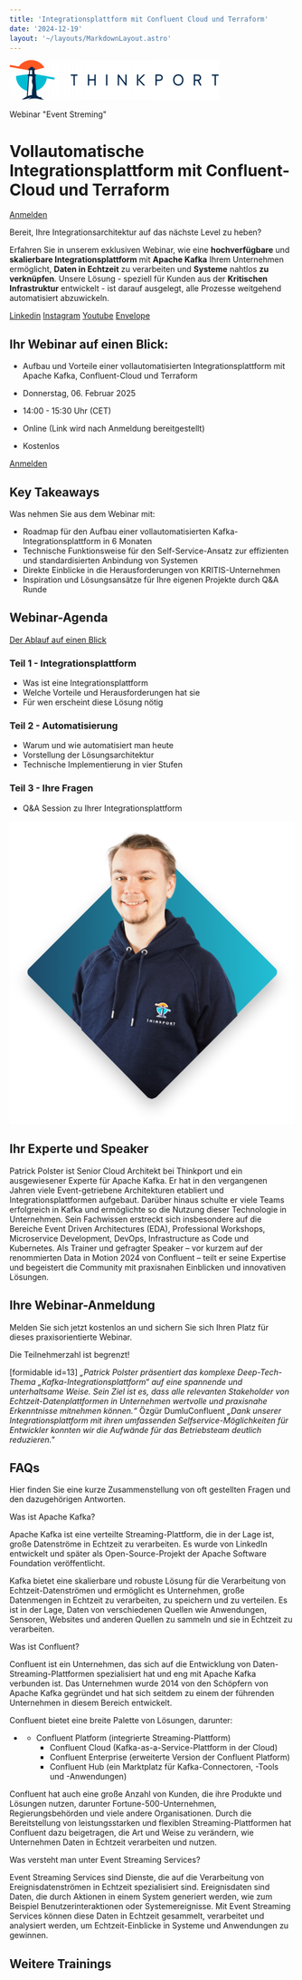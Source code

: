 ```yaml
---
title: 'Integrationsplattform mit Confluent Cloud und Terraform'
date: '2024-12-19'
layout: '~/layouts/MarkdownLayout.astro'
---
```


[![Thinkport Logo](images/Logo_horizontral_new-q79kisryfbimg521qvcamhuu9zgajwl52ie1tm6q0s.png 'Logo Bright Colours')](https://thinkport.digital)

Webinar "Event Streming"

# Vollautomatische Integrationsplattform mit Confluent-Cloud und Terraform

[Anmelden](#Anmeldung)

Bereit, Ihre Integrationsarchitektur auf das nächste Level zu heben?

Erfahren Sie in unserem exklusiven Webinar, wie eine **hochverfügbare** und **skalierbare Integrationsplattform** mit **Apache Kafka** Ihrem Unternehmen ermöglicht, **Daten in Echtzeit** zu verarbeiten und **Systeme** nahtlos **zu verknüpfen**. Unsere Lösung - speziell für Kunden aus der **Kritischen Infrastruktur** entwickelt - ist darauf ausgelegt, alle Prozesse weitgehend automatisiert abzuwickeln.

[](#linksection)[Linkedin](https://www.linkedin.com/company/11759873) [Instagram](https://www.instagram.com/thinkport/) [Youtube](https://www.youtube.com/channel/UCnke3WYRT6bxuMK2t4jw2qQ) [Envelope](mailto:tdrechsel@thinkport.digital)

## Ihr Webinar auf einen Blick:

- Aufbau und Vorteile einer vollautomatisierten Integrationsplattform mit Apache Kafka, Confluent-Cloud und Terraform

- Donnerstag, 06. Februar 2025
- 14:00 - 15:30 Uhr (CET)

- Online (Link wird nach Anmeldung bereitgestellt)

- Kostenlos

[Anmelden](#Anmeldung)

## Key Takeaways

Was nehmen Sie aus dem Webinar mit:

- Roadmap für den Aufbau einer vollautomatisierten Kafka-Integrationsplattform in 6 Monaten
- Technische Funktionsweise für den Self-Service-Ansatz zur effizienten und standardisierten Anbindung von Systemen
- Direkte Einblicke in die Herausforderungen von KRITIS-Unternehmen
- Inspiration und Lösungsansätze für Ihre eigenen Projekte durch Q&A Runde

## Webinar-Agenda

[Der Ablauf auf einen Blick](https://www.hashicorp.com/)

### Teil 1 - Integrationsplattform

- Was ist eine Integrationsplattform
- Welche Vorteile und Herausforderungen hat sie
- Für wen erscheint diese Lösung nötig

### Teil 2 - Automatisierung

- Warum und wie automatisiert man heute
- Vorstellung der Lösungsarchitektur
- Technische Implementierung in vier Stufen

### Teil 3 - Ihre Fragen

- Q&A Session zu Ihrer Integrationsplattform

![](images/Patrick-966x1024.png)

## Ihr Experte und Speaker

Patrick Polster ist Senior Cloud Architekt bei Thinkport und ein ausgewiesener Experte für Apache Kafka. Er hat in den vergangenen Jahren viele Event-getriebene Architekturen etabliert und Integrationsplattformen aufgebaut. Darüber hinaus schulte er viele Teams erfolgreich in Kafka und ermöglichte so die Nutzung dieser Technologie in Unternehmen. Sein Fachwissen erstreckt sich insbesondere auf die Bereiche Event Driven Architectures (EDA), Professional Workshops, Microservice Development, DevOps, Infrastructure as Code und Kubernetes. Als Trainer und gefragter Speaker – vor kurzem auf der renommierten Data in Motion 2024 von Confluent – teilt er seine Expertise und begeistert die Community mit praxisnahen Einblicken und innovativen Lösungen.

## Ihre Webinar-Anmeldung

Melden Sie sich jetzt kostenlos an und sichern Sie sich Ihren Platz für dieses praxisorientierte Webinar.

Die Teilnehmerzahl ist begrenzt!

\[formidable id=13\] _„Patrick Polster präsentiert das komplexe Deep-Tech-Thema „Kafka-Integrationsplattform“ auf eine spannende und unterhaltsame Weise. Sein Ziel ist es, dass alle relevanten Stakeholder von Echtzeit-Datenplattformen in Unternehmen wertvolle und praxisnahe Erkenntnisse mitnehmen können.“_ Özgür DumluConfluent _„Dank unserer Integrationsplattform mit ihren umfassenden Selfservice-Möglichkeiten für Entwickler konnten wir die Aufwände für das Betriebsteam deutlich reduzieren."_

## FAQs

Hier finden Sie eine kurze Zusammenstellung von oft gestellten Fragen und den dazugehörigen Antworten.

Was ist Apache Kafka?

Apache Kafka ist eine verteilte Streaming-Plattform, die in der Lage ist, große Datenströme in Echtzeit zu verarbeiten. Es wurde von LinkedIn entwickelt und später als Open-Source-Projekt der Apache Software Foundation veröffentlicht.

Kafka bietet eine skalierbare und robuste Lösung für die Verarbeitung von Echtzeit-Datenströmen und ermöglicht es Unternehmen, große Datenmengen in Echtzeit zu verarbeiten, zu speichern und zu verteilen. Es ist in der Lage, Daten von verschiedenen Quellen wie Anwendungen, Sensoren, Websites und anderen Quellen zu sammeln und sie in Echtzeit zu verarbeiten.

Was ist Confluent?

Confluent ist ein Unternehmen, das sich auf die Entwicklung von Daten-Streaming-Plattformen spezialisiert hat und eng mit Apache Kafka verbunden ist. Das Unternehmen wurde 2014 von den Schöpfern von Apache Kafka gegründet und hat sich seitdem zu einem der führenden Unternehmen in diesem Bereich entwickelt.

Confluent bietet eine breite Palette von Lösungen, darunter:

- - Confluent Platform (integrierte Streaming-Plattform)
    - Confluent Cloud (Kafka-as-a-Service-Plattform in der Cloud)
    - Confluent Enterprise (erweiterte Version der Confluent Platform)
    - Confluent Hub (ein Marktplatz für Kafka-Connectoren, -Tools und -Anwendungen)

Confluent hat auch eine große Anzahl von Kunden, die ihre Produkte und Lösungen nutzen, darunter Fortune-500-Unternehmen, Regierungsbehörden und viele andere Organisationen. Durch die Bereitstellung von leistungsstarken und flexiblen Streaming-Plattformen hat Confluent dazu beigetragen, die Art und Weise zu verändern, wie Unternehmen Daten in Echtzeit verarbeiten und nutzen.

Was versteht man unter Event Streaming Services?

Event Streaming Services sind Dienste, die auf die Verarbeitung von Ereignisdatenströmen in Echtzeit spezialisiert sind. Ereignisdaten sind Daten, die durch Aktionen in einem System generiert werden, wie zum Beispiel Benutzerinteraktionen oder Systemereignisse. Mit Event Streaming Services können diese Daten in Echtzeit gesammelt, verarbeitet und analysiert werden, um Echtzeit-Einblicke in Systeme und Anwendungen zu gewinnen.

## Weitere Trainings
